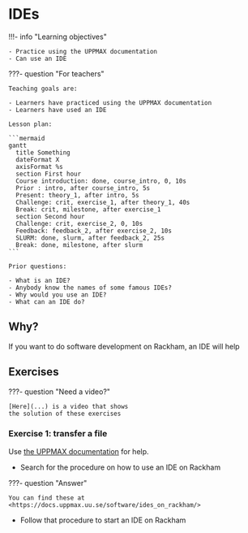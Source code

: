 # IDEs

!!!- info "Learning objectives"

    - Practice using the UPPMAX documentation
    - Can use an IDE

???- question "For teachers"

    Teaching goals are:

    - Learners have practiced using the UPPMAX documentation
    - Learners have used an IDE

    Lesson plan:

    ```mermaid
    gantt
      title Something
      dateFormat X
      axisFormat %s
      section First hour
      Course introduction: done, course_intro, 0, 10s
      Prior : intro, after course_intro, 5s
      Present: theory_1, after intro, 5s
      Challenge: crit, exercise_1, after theory_1, 40s
      Break: crit, milestone, after exercise_1
      section Second hour
      Challenge: crit, exercise_2, 0, 10s
      Feedback: feedback_2, after exercise_2, 10s
      SLURM: done, slurm, after feedback_2, 25s
      Break: done, milestone, after slurm
    ```

    Prior questions:

    - What is an IDE?
    - Anybody know the names of some famous IDEs?
    - Why would you use an IDE?
    - What can an IDE do?

## Why?

If you want to do software development on Rackham,
an IDE will help

## Exercises

???- question "Need a video?"

    [Here](...) is a video that shows
    the solution of these exercises

### Exercise 1: transfer a file

Use [the UPPMAX documentation](http://docs.uppmax.uu.se/)
for help.

- Search for the procedure on how to use an IDE on Rackham

???- question "Answer"

    You can find these at <https://docs.uppmax.uu.se/software/ides_on_rackham/>

- Follow that procedure to start an IDE on Rackham

